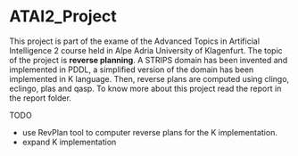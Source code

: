 # ATAI2_Project
This project is part of the exame of the Advanced Topics in Artificial Intelligence 2 course held in Alpe Adria University of Klagenfurt.
The topic of the project is **reverse planning**.
A STRIPS domain has been invented and implemented in PDDL, a simplified version of the domain has been implemented in K language. Then, reverse plans are computed using clingo, eclingo, plas and qasp.
To know more about this project read the report in the report folder.

TODO
- use RevPlan tool to computer reverse plans for the K implementation.
- expand K implementation
